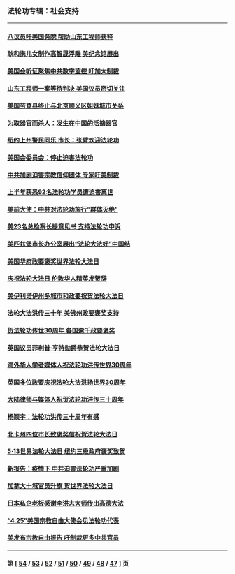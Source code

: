 ### 法轮功专辑：社会支持
---
#### [八议员吁美国务院 帮助山东工程师获释](../../pages/nf4386/n13836379.md?10030430) 
#### [耿和携儿女制作高智晟浮雕 美纪念馆展出](../../pages/nf4386/n13829624.md?10030430) 
#### [美国会听证聚焦中共数字监控 吁加大制裁](../../pages/nf4386/n13825083.md?10030430) 
#### [山东工程师一案等待判决 美国议员密切关注](../../pages/nf4386/n13815065.md?10030430) 
#### [美国劳登县终止与北京顺义区姐妹城市关系](../../pages/nf4386/n13811030.md?10030430) 
#### [为取器官而杀人：发生在中国的活摘器官](../../pages/nf4386/n13794731.md?10030430) 
#### [纽约上州警民同乐 市长：张臂欢迎法轮功](../../pages/nf4386/n13794375.md?10030430) 
#### [美国会委员会：停止迫害法轮功](../../pages/nf4386/n13788164.md?10030430) 
#### [中共加剧迫害宗教信仰团体 专家吁美制裁](../../pages/nf4386/n13780252.md?10030430) 
#### [上半年获悉92名法轮功学员遭迫害离世](../../pages/nf4386/n13772701.md?10030430) 
#### [美前大使：中共对法轮功施行“群体灭绝”](../../pages/nf4386/n13771705.md?10030430) 
#### [美23名总检察长提意见书 支持法轮功申诉](../../pages/nf4386/n13766596.md?10030430) 
#### [美匹兹堡市长办公室展出“法轮大法好”中国结](../../pages/nf4386/n13749721.md?10030430) 
#### [美国华府政要褒奖世界法轮大法日](../../pages/nf4386/n13743770.md?10030430) 
#### [庆祝法轮大法日 伦敦华人精英发贺辞](../../pages/nf4386/n13741593.md?10030430) 
#### [美伊利诺伊州多城市和政要祝贺法轮大法日](../../pages/nf4386/n13737149.md?10030430) 
#### [法轮大法洪传三十年 美佛州政要褒奖支持](../../pages/nf4386/n13737103.md?10030430) 
#### [贺法轮功传世30周年 各国逾千政要褒奖](../../pages/nf4386/n13735828.md?10030430) 
#### [英国议员菲利普‧亨特勋爵恭贺法轮大法日](../../pages/nf4386/n13736187.md?10030430) 
#### [海外华人学者媒体人祝法轮功洪传世界30周年](../../pages/nf4386/n13735835.md?10030430) 
#### [英国多位政要庆祝法轮大法洪扬世界30周年](../../pages/nf4386/n13734739.md?10030430) 
#### [大陆律师与媒体人祝贺法轮功洪传三十周年](../../pages/nf4386/n13735062.md?10030430) 
#### [杨颖宇：法轮功洪传三十周年有感](../../pages/nf4386/n13734884.md?10030430) 
#### [北卡州四位市长致褒奖信祝贺法轮大法日](../../pages/nf4386/n13733292.md?10030430) 
#### [5·13世界法轮大法日 纽约三级政府褒奖致贺](../../pages/nf4386/n13732651.md?10030430) 
#### [新报告：疫情下 中共迫害法轮功严重加剧](../../pages/nf4386/n13732612.md?10030430) 
#### [加拿大十城官员升旗 贺世界法轮大法日](../../pages/nf4386/n13729166.md?10030430) 
#### [日本私企老板感谢李洪志大师传出高德大法](../../pages/nf4386/n13726335.md?10030430) 
#### [“4.25”美国宗教自由大使会见法轮功代表](../../pages/nf4386/n13724124.md?10030430) 
#### [美发布宗教自由报告 吁制裁更多中共官员](../../pages/nf4386/n13720670.md?10030430) 

---
#### 第 [ [54](./54.md?10030430) / [53](./53.md?10030430) / [52](./52.md?10030430) / [51](./51.md?10030430) / [50](./50.md?10030430) / [49](./49.md?10030430) / [48](./48.md?10030430) / [47](./47.md?10030430) ] 页
